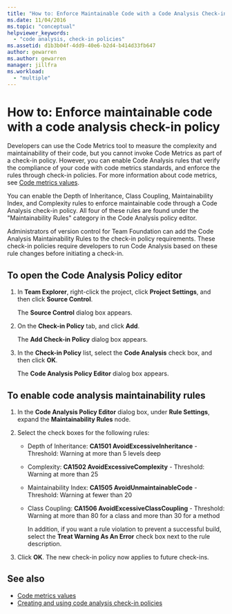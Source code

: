 ```yaml
---
title: "How to: Enforce Maintainable Code with a Code Analysis Check-in Policy"
ms.date: 11/04/2016
ms.topic: "conceptual"
helpviewer_keywords:
  - "code analysis, check-in policies"
ms.assetid: d1b3b04f-4dd9-40e6-b2d4-b414d33fb647
author: gewarren
ms.author: gewarren
manager: jillfra
ms.workload:
  - "multiple"
---
```

# How to: Enforce maintainable code with a code analysis check-in policy

Developers can use the Code Metrics tool to measure the complexity and maintainability of their code, but you cannot invoke Code Metrics as part of a check-in policy. However, you can enable Code Analysis rules that verify the compliance of your code with code metrics standards, and enforce the rules through check-in policies. For more information about code metrics, see [Code metrics values](../code-quality/code-metrics-values.md).

You can enable the Depth of Inheritance, Class Coupling, Maintainability Index, and Complexity rules to enforce maintainable code through a Code Analysis check-in policy. All four of these rules are found under the "Maintainability Rules" category in the Code Analysis policy editor.

Administrators of version control for Team Foundation can add the Code Analysis Maintainability Rules to the check-in policy requirements. These check-in policies require developers to run Code Analysis based on these rule changes before initiating a check-in.

## To open the Code Analysis Policy editor

1. In **Team Explorer**, right-click the project, click **Project Settings**, and then click **Source Control**.

     The **Source Control** dialog box appears.

2. On the **Check-in Policy** tab, and click **Add**.

     The **Add Check-in Policy** dialog box appears.

3. In the **Check-in Policy** list, select the **Code Analysis** check box, and then click **OK**.

     The **Code Analysis Policy Editor** dialog box appears.

## To enable code analysis maintainability rules

1. In the **Code Analysis Policy Editor** dialog box, under **Rule Settings**, expand the **Maintainability Rules** node.

2. Select the check boxes for the following rules:

   - Depth of Inheritance: **CA1501 AvoidExcessiveInheritance** - Threshold: Warning at more than 5 levels deep

   - Complexity: **CA1502 AvoidExcessiveComplexity** - Threshold: Warning at more than 25

   - Maintainability Index: **CA1505 AvoidUnmaintainableCode** - Threshold: Warning at fewer than 20

   - Class Coupling: **CA1506 AvoidExcessiveClassCoupling** - Threshold: Warning at more than 80 for a class and more than 30 for a method

     In addition, if you want a rule violation to prevent a successful build, select the **Treat Warning As An Error** check box next to the rule description.

3. Click **OK**. The new check-in policy now applies to future check-ins.

## See also

- [Code metrics values](../code-quality/code-metrics-values.md)
- [Creating and using code analysis check-in policies](../code-quality/how-to-create-or-update-standard-code-analysis-check-in-policies.md)